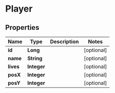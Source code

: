 

# Player

## Properties

Name | Type | Description | Notes
------------ | ------------- | ------------- | -------------
**id** | **Long** |  |  [optional]
**name** | **String** |  |  [optional]
**lives** | **Integer** |  |  [optional]
**posX** | **Integer** |  |  [optional]
**posY** | **Integer** |  |  [optional]



